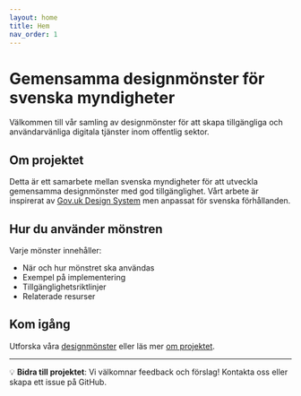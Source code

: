 ```yaml
---
layout: home
title: Hem
nav_order: 1
---
```


# Gemensamma designmönster för svenska myndigheter

Välkommen till vår samling av designmönster för att skapa tillgängliga och användarvänliga digitala tjänster inom offentlig sektor.

## Om projektet

Detta är ett samarbete mellan svenska myndigheter för att utveckla gemensamma designmönster med god tillgänglighet. Vårt arbete är inspirerat av [Gov.uk Design System](https://design-system.service.gov.uk/patterns/) men anpassat för svenska förhållanden.

## Hur du använder mönstren

Varje mönster innehåller:
- När och hur mönstret ska användas
- Exempel på implementering
- Tillgänglighetsriktlinjer
- Relaterade resurser

## Kom igång

Utforska våra [designmönster](/design-patterns-demo/docs/) eller läs mer [om projektet](/design-patterns-demo/om-projektet).

---

💡 **Bidra till projektet**: Vi välkomnar feedback och förslag! Kontakta oss eller skapa ett issue på GitHub.